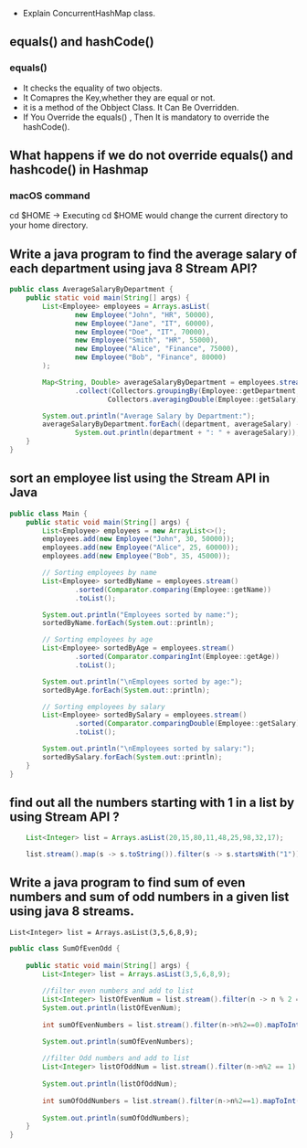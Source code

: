 
- Explain ConcurrentHashMap class.

## equals() and hashCode()
### equals()
- It checks the equality of two objects.
- It Comapres the Key,whether they are equal or not.
- it is a method of the Obbject Class. It Can Be Overridden.
- If You Override the equals() , Then It is mandatory to override the hashCode().
## What happens if we do not override equals() and hashcode() in Hashmap


### macOS command
cd $HOME  -> Executing cd $HOME would change the current directory to your home directory.



## Write a java program to find the average salary of each department using java 8 Stream API?
```java
public class AverageSalaryByDepartment {
    public static void main(String[] args) {
        List<Employee> employees = Arrays.asList(
                new Employee("John", "HR", 50000),
                new Employee("Jane", "IT", 60000),
                new Employee("Doe", "IT", 70000),
                new Employee("Smith", "HR", 55000),
                new Employee("Alice", "Finance", 75000),
                new Employee("Bob", "Finance", 80000)
        );

        Map<String, Double> averageSalaryByDepartment = employees.stream()
                .collect(Collectors.groupingBy(Employee::getDepartment,
                        Collectors.averagingDouble(Employee::getSalary)));

        System.out.println("Average Salary by Department:");
        averageSalaryByDepartment.forEach((department, averageSalary) ->
                System.out.println(department + ": " + averageSalary));
    }
}
```
## sort an employee list using the Stream API in Java
```java
public class Main {
    public static void main(String[] args) {
        List<Employee> employees = new ArrayList<>();
        employees.add(new Employee("John", 30, 50000));
        employees.add(new Employee("Alice", 25, 60000));
        employees.add(new Employee("Bob", 35, 45000));

        // Sorting employees by name
        List<Employee> sortedByName = employees.stream()
                .sorted(Comparator.comparing(Employee::getName))
                .toList();

        System.out.println("Employees sorted by name:");
        sortedByName.forEach(System.out::println);

        // Sorting employees by age
        List<Employee> sortedByAge = employees.stream()
                .sorted(Comparator.comparingInt(Employee::getAge))
                .toList();

        System.out.println("\nEmployees sorted by age:");
        sortedByAge.forEach(System.out::println);

        // Sorting employees by salary
        List<Employee> sortedBySalary = employees.stream()
                .sorted(Comparator.comparingDouble(Employee::getSalary))
                .toList();

        System.out.println("\nEmployees sorted by salary:");
        sortedBySalary.forEach(System.out::println);
    }
}
```

## find out all the numbers starting with 1 in a list by using Stream API ?
```java
    List<Integer> list = Arrays.asList(20,15,80,11,48,25,98,32,17);

    list.stream().map(s -> s.toString()).filter(s -> s.startsWith("1")).forEach(System.out::println);
```


## Write a java program to find sum of even numbers and sum of odd numbers in a given list using java 8 streams.
    List<Integer> list = Arrays.asList(3,5,6,8,9);

```java
public class SumOfEvenOdd {
	
	public static void main(String[] args) {
		List<Integer> list = Arrays.asList(3,5,6,8,9);
		
		//filter even numbers and add to list
		List<Integer> listOfEvenNum = list.stream().filter(n -> n % 2 ==0 ).collect(Collectors.toList());
		System.out.println(listOfEvenNum);
		
		int sumOfEvenNumbers = list.stream().filter(n->n%2==0).mapToInt(Integer::intValue).sum();

		System.out.println(sumOfEvenNumbers);
		
		//filter Odd numbers and add to list
		List<Integer> listOfOddNum = list.stream().filter(n->n%2 == 1).collect(Collectors.toList());
		
		System.out.println(listOfOddNum);
		
		int sumOfOddNumbers = list.stream().filter(n->n%2==1).mapToInt(Integer::intValue).sum();
	
		System.out.println(sumOfOddNumbers);
	}
}
```